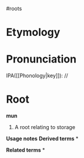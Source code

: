 #roots
# Etymology
# Pronunciation
IPA([[Phonology|key]]): //
# Root
**mun**
1. A root relating to storage

**Usage notes**
**Derived terms**
* 

**Related terms**
* 